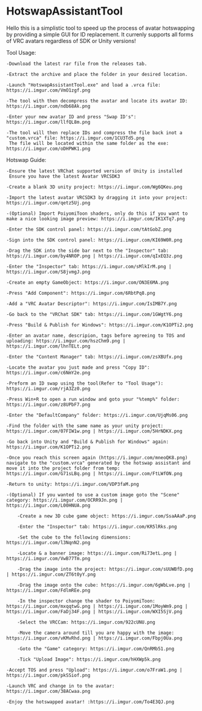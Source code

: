# HotswapAssistantTool
Hello this is a simplistic tool to speed up the process of avatar hotswapping by providing a simple GUI for ID replacement. It currenly supports all forms of VRC avatars regardless of SDK or Unity versions!

Tool Usage:
    
    -Download the latest rar file from the releases tab.

    -Extract the archive and place the folder in your desired location.

    -Launch "HotswapAssistantTool.exe" and load a .vrca file: https://i.imgur.com/VmO1zgf.png

    -The tool with then decompress the avatar and locate its avatar ID: https://i.imgur.com/ndb68Ak.png

    -Enter your new avatar ID and press "Swap ID's": https://i.imgur.com/llfQL8m.png

    -The tool will then replace IDs and compress the file back inot a "custom.vrca" file: https://i.imgur.com/1CU3Td5.png
     The file will be located within the same folder as the exe: https://i.imgur.com/oDHPWK1.png

Hotswap Guide:

    -Ensure the latest VRChat supported version of Unity is installed
     Ensure you have the latest Avatar VRCSDK3

    -Create a blank 3D unity project: https://i.imgur.com/Wg6QKeu.png

    -Import the latest avatar VRCSDK3 by dragging it into your project: https://i.imgur.com/qetz5Uj.png

    -(Optional) Import PoiyomiToon shaders, only do this if you want to make a nice looking image preview: https://i.imgur.com/IK1XTq7.png

    -Enter the SDK control panel: https://i.imgur.com/tAtGobZ.png

    -Sign into the SDK control panel: https://i.imgur.com/KI69W0R.png

    -Drag the SDK into the side bar next to the "Inspector" tab: https://i.imgur.com/by4NROP.png | https://i.imgur.com/qIxEQ3z.png

    -Enter the "Inspector" tab: https://i.imgur.com/sMlkIrM.png | https://i.imgur.com/S8jvmgJ.png

    -Create an empty GameObject: https://i.imgur.com/ON3E6MA.png

    -Press "Add Component": https://i.imgur.com/6RbtPq8.png

    -Add a "VRC Avatar Descriptor": https://i.imgur.com/IsIMB7Y.png

    -Go back to the "VRChat SDK" tab: https://i.imgur.com/1GWgtY6.png

    -Press "Build & Publish for Windows": https://i.imgur.com/K1OPTi2.png

    -Enter an avatar name, descripion, tags before agreeing to TOS and uploading: https://i.imgur.com/hszChm9.png | https://i.imgur.com/lhnTELt.png

    -Enter the "Content Manager" tab: https://i.imgur.com/zsXBUfx.png

    -Locate the avatar you just made and press "Copy ID": https://i.imgur.com/c6NmY2e.png

    -Preform an ID swap using the tool(Refer to "Tool Usage"): https://i.imgur.com/rjA3Zz0.png

    -Press Win+R to open a run window and goto your "%temp%" folder: https://i.imgur.com/z8UPbF7.png

    -Enter the "DefaultCompany" folder: https://i.imgur.com/UjqMs06.png

    -Find the folder with the same name as your unity project: https://i.imgur.com/07FIW1w.png | https://i.imgur.com/5HrNDKX.png

    -Go back into Unity and "Build & Publish for Windows" again: https://i.imgur.com/K1OPTi2.png

    -Once you reach this screen again (https://i.imgur.com/mneoQK8.png) navigate to the "custom.vrca" generated by the hotswap assistant and move it into the project folder from temp: https://i.imgur.com/G71sLBq.png | https://i.imgur.com/FtLWfON.png

    -Return to unity: https://i.imgur.com/VDP3faM.png

    -(Optional) If you wanted to use a custom image goto the "Scene" category: https://i.imgur.com/OCRR9Jn.png | https://i.imgur.com/L00HNUA.png

        -Create a new 3D cube game object: https://i.imgur.com/SsaAAaP.png

        -Enter the "Inspector" tab: https://i.imgur.com/KR5lRks.png

        -Set the cube to the following dimensions: https://i.imgur.com/l3NqnN2.png

        -Locate & a banner image: https://i.imgur.com/Ri73etL.png | https://i.imgur.com/VwB77Tm.png

        -Drag the image into the project: https://i.imgur.com/sUUWBfD.png | https://i.imgur.com/ZT6t0yY.png

        -Drag the image onto the cube: https://i.imgur.com/6gWbLve.png | https://i.imgur.com/FdlmREe.png

        -In the inspector change the shader to PoiyomiToon: https://i.imgur.com/mxqqtwG.png | https://i.imgur.com/1MoyWm9.png | https://i.imgur.com/FaDj34F.png | https://i.imgur.com/WXI5SjV.png

        -Select the VRCCam: https://i.imgur.com/922cUNU.png

        -Move the camera around till you are happy with the image: https://i.imgur.com/vKMvRhd.png | https://i.imgur.com/Fbpj0Ua.png

        -Goto the "Game" category: https://i.imgur.com/QnRMb51.png

        -Tick "Upload Image": https://i.imgur.com/hHXWp5k.png

    -Accept TOS and press "Upload": https://i.imgur.com/o7FraW1.png | https://i.imgur.com/pkSSiof.png

    -Launch VRC and change in to the avatar: https://i.imgur.com/38ACwaa.png

    -Enjoy the hotswapped avatar! :https://i.imgur.com/To4E3QJ.png